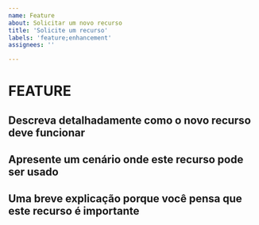 ```yaml
---
name: Feature
about: Solicitar um novo recurso
title: 'Solicite um recurso'
labels: 'feature;enhancement'
assignees: ''

---
```


# FEATURE

## Descreva detalhadamente como o novo recurso deve funcionar

## Apresente um cenário onde este recurso pode ser usado

## Uma breve explicação porque você pensa que este recurso é importante
